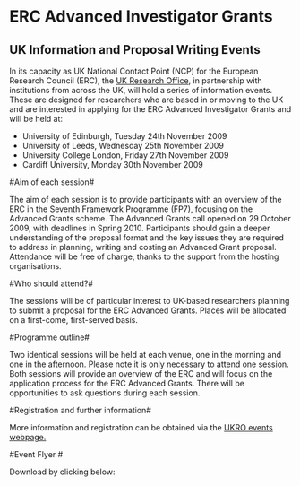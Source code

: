 # ERC Advanced Investigator Grants

## UK Information and Proposal Writing Events


In its capacity as UK National Contact Point (NCP) for the European Research Council (ERC), the [UK Research Office](http://www.ukro.ac.uk/), in partnership with institutions from across the UK, will hold a series of information events. These are designed for researchers who are based in or moving to the UK and are interested in applying for the ERC Advanced Investigator Grants and will be held at:

*	University of Edinburgh, Tuesday 24th November 2009 
*	University of Leeds, Wednesday 25th November 2009 
*	University College London, Friday 27th November 2009 
*	Cardiff University, Monday 30th November 2009
	 

#Aim of each session#  

The aim of each session is to provide participants with an overview of the ERC in the Seventh Framework Programme (FP7), focusing on the Advanced Grants scheme. The Advanced Grants call opened on 29 October 2009, with deadlines in Spring 2010. Participants should gain a deeper understanding of the proposal format and the key issues they are required to address in planning, writing and costing an Advanced Grant proposal. Attendance will be free of charge, thanks to the support from the hosting organisations.


#Who should attend?#  

The sessions will be of particular interest to UK-based researchers planning to submit a proposal for the ERC Advanced Grants. Places will be allocated on a first-come, first-served basis.


#Programme outline#  

Two identical sessions will be held at each venue, one in the morning and one in the afternoon. Please note it is only necessary to attend one session. Both sessions will provide an overview of the ERC and will focus on the application process for the ERC Advanced Grants. There will be opportunities to ask questions during each session.

#Registration and further information#  

More information and registration can be obtained via the [UKRO events webpage.](http://www.ukro.ac.uk/erc/events_ukro/index.htm)  

#Event Flyer  #  


Download by clicking below: